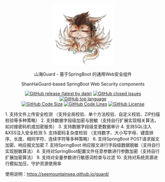 <div align="center">
  <p>
    <img src="logo.jpg"  height="200px" />
  </p>
  <p>山海Guard - 基于SpringBoot 的通用Web安全组件</p>
  <p>ShanHaiGuard-based SpringBoot Web Security components</p>
  <p>
    <a href="https://github.com/SeeMountainSea/shanhai-guard-spring-boot-starter/releases/latest"><img alt="GitHub release (latest by date)" src="https://img.shields.io/github/v/release/SeeMountainSea/shanhai-guard-spring-boot-starter"/></a>
    <a href="https://github.com/SeeMountainSea/shanhai-guard-spring-boot-starter/issues"><img alt="GitHub closed issues" src="https://img.shields.io/github/issues/SeeMountainSea/shanhai-guard-spring-boot-starter?color=009688"/></a>
    <a href="https://github.com/topics/java"><img alt="GitHub top language" src="https://img.shields.io/github/languages/top/SeeMountainSea/shanhai-guard-spring-boot-starter?color=eb8031"/></a>
    <br>
    <a href="https://github.com/SeeMountainSea/shanhai-guard-spring-boot-starter/find/master"><img alt="GitHub Code Size" src="https://img.shields.io/github/languages/code-size/SeeMountainSea/shanhai-guard-spring-boot-starter?color=795548"/></a>
    <a href="https://github.com/SeeMountainSea/shanhai-guard-spring-boot-starter/find/master"><img alt="GitHub Code Lines" src="https://img.shields.io/tokei/lines/github/SeeMountainSea/shanhai-guard-spring-boot-starter?color=37474F"/></a>
    <a href="https://github.com/SeeMountainSea/shanhai-guard-spring-boot-starter/blob/master/LICENSE"><img alt="GitHub License" src="https://img.shields.io/github/license/SeeMountainSea/shanhai-guard-spring-boot-starter?color=534BAE"/></a>
  </p>
</div>
1. 支持文件上传安全检测 （支持全局校验、单个方法校验、自定义校验、ZIP扫描校验等多种策略）
2. 支持数据字段级加密与脱敏（支持自行扩展实现相关算法，如对接密码机或加密服务）
3. 支持数据字段级变更数据审计
4. 支持SQL注入&XSS注入安全检测
5. 支持密码复杂度检验 （支持数字、大小写字母、键盘排序、长度、相同字符、连续字符等多种策略）
6. 支持SpringBoot POST请求报文加密、响应报文加密
7. 支持SpringBoot 响应报文进行字段级数据脱敏（支持自行实现脱敏算法）
8. 支持对SpringBoot配置文件任意参数进行参数加密（支持自行扩展加密算法）
9. 支持对全量参数进行敏感词检查与过滤
10. 支持对系统资源进行模拟加压，守护资源使用率

使用说明：https://seemountainsea.github.io/guard/
